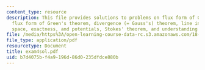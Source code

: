 ```yaml
---
content_type: resource
description: This file provides solutions to problems on flux form of Green's theorem,
  flux form of Green's theorem, divergence (= Gauss's) theorem, line integrals in
  space, exactness, and potentials, Stokes' theorem, and understanding curl.
file: /media/https%3A/open-learning-course-data-rc.s3.amazonaws.com/18-02-multivariable-calculus-spring-2006/b7d4075bf4a9196d86d0235dfdce880b_exam4sol.pdf
file_type: application/pdf
resourcetype: Document
title: exam4sol.pdf
uid: b7d4075b-f4a9-196d-86d0-235dfdce880b
---
```

